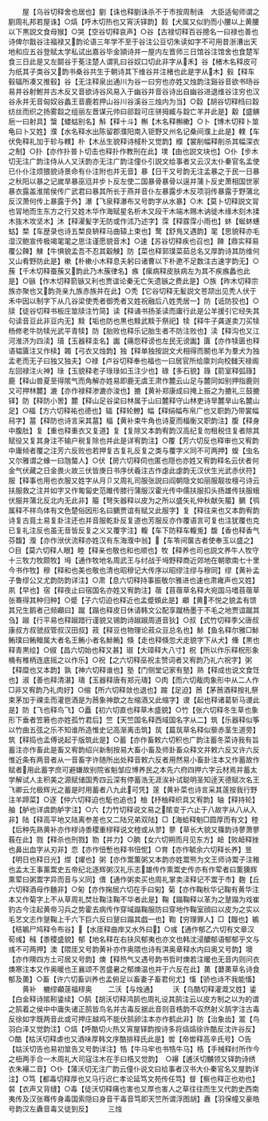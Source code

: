 <!-- { "loadSidebar": true } -->
　　屋【乌谷切释舍也居也】剭【诛也释剭诛杀不于市按周制诛　大臣适甸师谓之剭周礼邦若屋诛】○熇【呼木切热也又宵沃铎韵】豰【犬属又似豹而小腰以上黄腰以下黒説文食母猴】○哭【空谷切释哀声】○谷【古禄切释百谷摠名一曰禄也善也诗俾尔戬谷注福禄又韵论语三年学不至于谷注公豆切朱读如字不可用昔浙漕出天地和应五谷登赋太学私试出嘉谷毕金頴诗并一屋内左晋师三日馆谷注馆舍也食楚军食三日此是又左鬬谷于莬注楚人谓乳曰谷奴口切此非字从禾】谷【楮木名释皮可为纸其子类谷又韵书桑谷共生于朝诗其下维谷并注楮也此是字从木】毂【释车毂辐所凑又推毂】谷【无注释泉出通川为谷一曰穷也亦姓又烛韵注谿谷音欲书旸谷易井谷射鲋并古木反又音欲诗谷风易入于幽谷并音谷诗出自幽谷进退维谷注穷也汉谷永并无音匈奴谷蠡王音鹿若押山谷川谷溪谷三烛内为当】○縠【胡谷切释绉曰縠纺丝而织之扬雾縠之组丽左晋谋元帅曰郤縠可庄骈拇臧与縠亡羊并此是】觳【盛觵巵一曰射具】螜【蝼蛄别名】斛【释十斗】槲【木名释槲樕】○卜【博木切释卜筮龟曰卜又姓】濮【水名释水出陈留郡濮阳南入钜野又州名记桑间濮上此是】轐【车伏免释礼加于轸与轐】朴【木丛生貌释诗棫朴又觉韵】纀【裳削幅释削杀其幅深衣之制】○扑【亦作扑普卜切击也释扑作教刑在此】墣【由也説文块也】○仆【步木切无注广韵注侍从人又沃韵亦无注广韵注僮仆引説文给事者又云汉太仆秦官名孟使已仆仆注烦猥貌诗景命有仆注附也并无音】暴【日干又号韵无注孟暴之于民一日暴之秋阳以暴之记嵗旱暴巫尩并步卜反左使二国暴骨暴骨以逞并蒲卜反史萧相国世家暴衣露盖淮隂侯传广武君曰暴其所长于燕并音仆左暴露步木反项羽传暴露于野蒲北反汉萧何传上暴露于外】瀑【飞泉释瀑布又号韵字从水暴】○木【莫卜切释説文冐也冐地而生东方之行又姓木华作海赋星名析木又段干木端木赐木讷徙木缘木刻木揉木抜木攻坚木】沐【释濯髪字无防或作沭乃述字】霂【释霡霂小雨也】蚞【蜒蚞蟪蛄】楘【车歴录也诗五楘良辀释马曲辕上束也】鹜【舒鳬又遇韵】毣【思貌释亦毛湿汉鲍宣传极竭毣毣之思注谨愿貌音木】○速【苏谷切释疾也召也】餗【鼎实释易覆公餗】觫【牛惧貌孟吾不忍其觳觫】防【菜也释郭璞菜茹总名又厚韵诗其防维何又山肴野防此是】樕【朴樕小木释息夫躬曰诸曹以下朴遬不足数注古速字韵无】○蔟【千木切释蚕蔟又韵此乃木蔟律名】瘯【瘰病释皮肤病左为其不疾瘯蠡也此是】○镞【作木切释箭镞又利也贾谊论秦无亡矢遗镞之费此是】○族【昨木切释宗族亦聚也又韵尧亲九族赤族并在此】○秃【它谷切释无髪説文苍颉出见秃人伏于禾中因以制字下从几谷梁使秃者御秃者又姓祝融后八姓秃居一】防【诋防狡也】○牍【徒谷切释书板庄筮牍注竹简】读【释诵书扬圣读而庸行此是公羊援引它经失其句读音豆此非豆内无】黩【垢也防也黒也黩武黩于祭祀】犊【释牛子龚遂卖刀买犊杨修老牛防犊光武平青犊】防【胎败也释乐记胎生者不防注败也】渎【释沟也又江河淮济为四渎】瓄【玉器释圭名】讟【痛怨释谤也左民无谤讟】匵【亦作犊匮也释语韫匵注又作椟】韣【弓衣又烛韵】独【释单独按説文犬相得而鬭也羊为羣犬为独孟老而无子曰独又独夫】○禄【卢谷切释奉也福也一曰居官所给廪刘向校雠天禄阁左回禄注火神】琭【玉貌释老子琭琭如玉注少也】碌【多石貌】簶【箭室释弧簶】鹿【释山兽夏至得隂气而角解亦姓易即鹿无虞王肃作麓云山足与麓同如别押指鹿则又可押林麓】漉【亦作禄释渗漉亦浚也】摝【黄补郑康成曰掩上振之为摝礼三鼓摝铎】防【释防小罟】麓【释山足谷梁曰林属于山曰麓释守山林吏诗旱麓旱山名麓山足】○福【方六切释祐也德也】辐【释轮轑】幅【释绢幅布帛广也又职韵乃带裳幅舄字】葍【释防也诗言采其葍】楅【黄补束牛角也诗夏而楅衡又职韵注】腹【释身中腹肚】复【重也释重衣又复道】复【复除又本韵宥韵汉高纪复勿租税住复者除其赋役又复其身注不输户税复除也并此是详宥韵注】○覆【芳六切反也释审也又宥韵中庸倾者覆之注芳六反败也若押复古复礼反复之类与覆字义同不可两押】蝮【虫名又尔雅谓之蝝一曰虺螫人】○伏【房六切释伺也匿也隠也亦姓又宥韵释名云伏者何金气伏藏之日金畏火故三伏皆庚日书序伏羲注古作虙此虙韵无汉伏生光武赤伏符】服【释事也用也衣服又姓字从月卩又周礼司服张説曰阎朝隐文如丽服靓妆檀弓诗云扶服救之注并如字又作匍匐史范雎传膝行蒲服汉霍光传中儒扶服扣头扬雄传扶服蛾伏服并蒲北反北内无此非】箙【弩矢器释以皮为之所以盛矢礼仲秋献矢箙】鵩【鸮属释不祥鸟体有文色楚俗因形名曰鵩贾谊有赋又此服字】复【释往来也又本韵宥韵诗复古竟土易复卦注还也并音服乾卦反复道也芳服反亦作覆语言可复也注犹覆也克已复礼注反也虽无音皆反复之义又覆字注】輹【车下防释车輹兎】馥【香也释香气芬馥】澓【亦作洑伏流释亦姓汉有东海澓中翁】【车笭间箧古者使奉玉以盛之】○目【莫六切释人眼】睦【释亲也敬也和也顺也】牧【释养也司也説文养牛人牧守十三牧力牧颇牧】坶【通作牧地名周武王与纣战于坶野释商近郊地在朝歌南七十里今书作牧】穆【释和也美也敬也清也昭穆记大传序以昭缪注缪与穆同】缪【黄补孟子鲁缪公又尤韵防韵详注】○肃【息六切释持事振敬尔雅进也速也肃雍声也又姓】夙【早也】宿【释夜止曰宿国名亦姓又宥韵注】蓿【苜蓿草名释大宛国马嗜苜蓿草张骞得其种归种】○蹙【子六切迫也释近也孟蹙頞此是】顣【黄不悦之貌孟有馈其兄生鹅者己频顣曰】蹴【蹋也释皮日休请韩文公配享蹴杨墨于不毛之地贾谊蹴其刍】踧【行平易也释踧踖行谨貌又锡韵诗踧踧周道音狄】○叔【式竹切释季父唐叔康叔方叔虢叔管叔汉田叔】菽【释豆也物理论菽众豆总名也】鮛【鱼名释尔雅□鮛鲔璞曰鲔鳣属大者名王鲔小者名鮛鲔】倏【走也释倏忽犬走貌字下从犬】儵【黒也释青黒绘】○俶【昌六切始也释又甚】琡【大璋释大八寸】柷【所以作乐释柷形象桶有椎柄连底摇之以作乐】○祝【之六切释巫祝主赞词者又宥韵乃礼六祝字】粥【释糜也又本韵】孰【神六切释谁也】塾【门侧堂记家有塾】熟【释成也说文食饪也】淑【善也释清湛】璹【玉器释唐有郑元璹】○肉【而六切胾肉象形中从二人作□非又宥韵乃礼肉好】○缩【所六切释敛也退也】蹜【足迫】莤【茅莤酒释按礼祭束茅加于祼圭而灌鬯酒是为莤象神歆之左缩酒又此缩字】谡【起也释诸葛斩马谡此是】防【飞也释鸟飞】○矗【初六切直也释草木盛貌】○竹【张六切释冬生草也象形下垂者笠箬也亦姓孤竹君后】竺【天竺国名释西域国名字从二】筑【乐器释似筝以竹曲五弦之乐不知谁所造惟史记高渐离击筑】茿【萹茿草名释似藜赤茎生道旁】筑【释捣也孟傅说起于版筑此是】○蓄【亦作畜敕六切积也广韵注蓄冬菜诗我有旨蓄注亦作畜此是畜又宥韵绍兴新制按易大畜小畜及师卦畜众释文并敕六反又许六反惟近条有两音者从一音畜字许随所出处释音敕六反者用然易小畜卦注本又作蓄故作赋者用此蓄字庶可避嫌故别院省魁邹应博养民之本先六府四押六字云材焉并蓄太学解试人主积美之源赋储国秀四云深有停蓄浩无涯涘补试聪明圣知逹天德赋次名王飞卿云允极辉光之蓄是时用蓄者八九此可凭】蓫【黄补菜也诗言采其蓫按我行野注羊蹄菜】○逐【仲六切释迫也駈也追也】柚【杼柚释织具又宥韵】轴【释持轮】舳【舻也详虞韵舻字注】○六【力竹切释说文易之隂变于六止于八故字从八从入非】陆【释高平地又陆离参差也又二陆兄弟双陆】□【海蛤释魁□圆厚而有文】稑【后种先熟黄补亦作穋诗黍稷重穋释说文稑或从翏】蓼【草长大貌又篠韵诗蓼萧蓼莪在此】戮【释杀也刑戮】勠【并力】○朒【女六切朔而月见东方】衄【败衄释挫也鼻出血字从刃非】恧【亦作忸慙也释书忸怩】○育【亦作毓余六切释长养】昱【明日也释日光】煜【燿也】粥【亦作鬻薫粥又本韵亦姓鬻熊为文王师诗鬻子注稚也孟太王事薰鬻史五帝纪北逐辉粥汉礼乐志雄传作熏鬻史传亦有作荤者曰薫獯辉熏荤曰粥鬻字异而音与义同】儥【通作粥卖买也周礼掌卖渎释记不鬻于市】麴【丘六切释酒母作麯非】○匊【亦作掬居六切在手曰匊】菊【亦作鞠秋华记鞠有黄华注本又作菊字上不从草周礼焚壮鞠注鞠不华者此是】鞠【蹋鞠释以革为之蹵蹋为戏崔豹古今注起黄帝习兵之势霍去病传作穿域蹋鞠服防曰穿地作鞠室顔曰以皮为之实以毛艺文志作蹵鞠上千六下巨六反曰蹵曰蹋其戯一也】鞫【穷理罪人】□【饘也】鵴【秸鵴尸鸠释令布谷】【水厓释曲岸又水外曰】○彧【通作郁乙六切有文章汉荀彧】稶【黍稷盛貌】郁【地名释在右扶风郁夷也亦文也韩沈浸醲郁语郁郁乎文与彧不可两押】澳【隈厓又号韵黄补亦作奥隈也诗有淇奥章释水内曰奥又号韵】墺【亦作隩四方土可居又号韵】燠【释热气又遇号韵书哲时燠若注暖也无音内则问衣燠寒注本又作奥暖也王襄颂不苦盛暑之郁燠温也并于六反在此】薁【蘡薁草名诗食郁及薁】○畜【许六切畜训养也孟俯足以畜妻子畜君何尤】慉【骄也诗不我能慉】
　　黄补　樚缪顣蓫福穋奥
　　二沃【与烛通】
　　沃【乌酷切释灌溉又姓】鋈【白金释诗隂靷鋈续】○鹄【胡沃切释鸿鹄也周礼设其鹄注云以皮方制之以为的谓之鹄着之侯中中庸失诸正鹄皆鸟名并古毒反据此音则音梏韵不収然射义鹄字注古毒反徐如字既两音此或可押庄越鸡不能伏鹄卵注本亦作鹤此非】防【治象齿】翯【鸟羽白泽又觉韵注】○熇【呼酷切火热又宵屋铎韵按诗多将熇熇徐许酷反沈许谷反】○酷【枯沃切释虐也又酒味厚韩文序酷排释氏此是】喾【帝喾释高辛氏号】○告【姑沃切告也易初筮告又号韵详注】牿【牛马牢也书牿牛马】梏【手械释纣所作今之杻两手合一木周礼大司寇注木在手曰梏又觉韵】　○襮【逋沃切黼领又铎韵诗绣衣朱襮二音】○仆【蒲沃切无注广韵云僮仆说文曰给事者汉书大仆秦官名又屋韵详注】○笃【都毒切释厚也又马行迟仁孝论延笃文苑传任笃】督【察也释正也劝也】裻【衣声又背缝】○毒【徒沃切释痛也害也又厚也害人之草往往而生又代韵史西南夷传及汉张骞传身毒国索隠曰身音干毒音笃即天竺所谓浮图胡】纛【羽保幢又豪皓号韵汉左纛音毒又徒到反】
　　三烛
